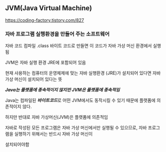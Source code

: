 ## JVM(Java Virtual Machine)
https://coding-factory.tistory.com/827

### 자바 프로그램 실행환경을 만들어 주는 소프트웨어

자바 코드 컴파일 .class 바이트 코드로 만들면 이 코드가 자바 가상 머신 환경에서 실행됨

JVM은 자바 실행 환경 JRE에 포함되어 있음

현재 사용하는 컴퓨터의 운영체제에 맞는 자바 실행환경 (JRE)가 설치되어 있다면 자바 가상 머신이 설치되어 있다는 뜻

***Java는 플랫폼에 종속적이지 않지만 JVM은 플랫폼에 종속적임***

Java는 컴파일된 ***바이트코드***로 어떤 JVM에서도 동작시킬 수 있기 때문에 플랫폼에 의존적이지 않다.

하지만 반대로 자바 가상머신(JVM)은 플랫폼에 의존적임

자바로 작성된 모든 프로그램은 자바 가상 머신에서만 실행될 수 있으므로, 자바 프로그램을 실행하기 위해서는 반드시 자바 가상 머신이

설치되어야함
